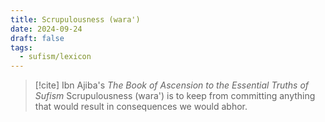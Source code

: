 ```yaml
---
title: Scrupulousness (wara')
date: 2024-09-24
draft: false
tags:
  - sufism/lexicon
---
```


> [!cite] Ibn Ajiba's *The Book of Ascension to the Essential Truths of Sufism*
> Scrupulousness (wara') is to keep from committing anything that would result in consequences we would abhor. 

